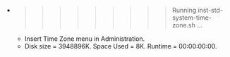 * >>>>>>>>> Running inst-std-system-time-zone.sh ...
  * Insert Time Zone menu in Administration.
  * Disk size = 3948896K. Space Used = 8K. Runtime = 00:00:00:00.
